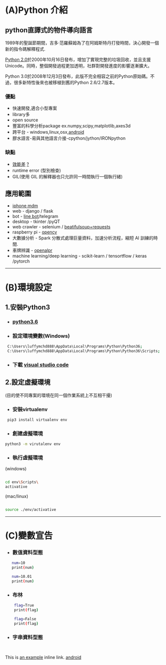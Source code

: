 # (A)Python 介紹
## python直譯式的物件導向語言
 
 1989年的聖誕節期間，吉多·范羅蘇姆為了在阿姆斯特丹打發時間，決心開發一個新的指令碼解釋程式.
 
 [Python 2.0](https://pythonclock.org)於2000年10月16日發布，增加了實現完整的垃圾回收，並且支援Unicode。同時，整個開發過程更加透明，社群對開發進度的影響逐漸擴大。
 
 Python 3.0於2008年12月3日發布，此版不完全相容之前的Python原始碼。不過，很多新特性後來也被移植到舊的Python 2.6/2.7版本。

 ### 優點
 * 快速開發,適合小型專案
 * library多
 * open source
 * 豐富的科學分析package ex.numpy,scipy,matplotlib,axes3d
 * 跨平台 - windows,linux,osx,[android](https://dotblogs.com.tw/eggstudio/2017/07/19/085851) 
 * 膠水語言-易與其他語言介接-cpython/jython/IRONpython
 ### 缺點                  
 * [效能差](https://www.cnblogs.com/savorboard/p/dotnet-benchmarks.html) [?](http://python.jobbole.com/87814/)
 * runtime error (型別檢查)
 * GIL(使用 GIL 的解釋器也只允許同一時間執行一個執行緒)

          
## 應用範圍
  *  [iphone mdm](https://youtu.be/G-C-kimmPok?t=47)
  *  web - django / flask
  *  bot - [line bot](https://github.com/line/line-bot-sdk-python)/telegram
  *  desktop - tkinter /pyQT
  *  web crawler - selenium / [beatifulsoup+requests](https://dotblogs.com.tw/eggstudio/2017/12/28/python1)
  *  raspberry pi - [opencv](https://www.facebook.com/100009153019778/videos/2101438776837869/)
  *  大數據分析 -  Spark 分散式處理巨量資料，加速分析流程，縮短 AI 訓練的時間.
  *  車牌辨識 - [openalpr](https://github.com/openalpr/openalpr)
  *  machine learning/deep learning - scikit-learn / tensortflow / keras /pytorch
  

***

# (B)環境設定
## 1.安裝Python3
  * ### [python3.6](https://www.python.org/downloads/release/python-362/)
  
  * ### 設定環境變數(Windows)
```sh      
 C:\Users\luffymchd888\AppData\Local\Programs\Python\Python36;
 C:\Users\luffymchd888\AppData\Local\Programs\Python\Python36\Scripts;
```
  * ### 下載 [visual studio code](https://code.visualstudio.com/download)

## 2.設定虛擬環境 
  (目的使不同專案的環境在同一個作業系統上不互相干擾)
  * ### 安裝virtualenv
 
 ```sh
  pip3 install virtualenv env
  ```
  * ### 創建虛擬環境
  ```sh
  python3 -m virutalenv env 
  ```
  
  * ### 執行虛擬環境
  
  (windows)
  ```sh
  
  cd env\Scripts\
  activative
  
  ```
  
  (mac/linux)
  ```sh
  
  source ./env/activative
  ```

***

# (C)變數宣告
  * ### 數值資料型態
   ```sh
      num=10
      print(num)
   ```
   
   ```sh
      num=10.01
      print(num)
   ```
  * ### 布林
  
  ```sh
      flag=True
      print(flag)
  ```
  
  ```sh
      flag=False
      print(flag)
  ```
  
  * ### 字串資料型態
  ```sh
    
  
  ```
 

This is [an example](http://example.com/ "Title") inline link.
[android](https://dotblogs.com.tw/eggstudio/2017/07/19/085851)

